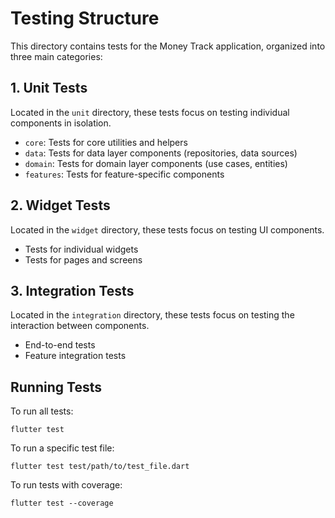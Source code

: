 # Testing Structure

This directory contains tests for the Money Track application, organized into three main categories:

## 1. Unit Tests
Located in the `unit` directory, these tests focus on testing individual components in isolation.
- `core`: Tests for core utilities and helpers
- `data`: Tests for data layer components (repositories, data sources)
- `domain`: Tests for domain layer components (use cases, entities)
- `features`: Tests for feature-specific components

## 2. Widget Tests
Located in the `widget` directory, these tests focus on testing UI components.
- Tests for individual widgets
- Tests for pages and screens

## 3. Integration Tests
Located in the `integration` directory, these tests focus on testing the interaction between components.
- End-to-end tests
- Feature integration tests

## Running Tests

To run all tests:
```
flutter test
```

To run a specific test file:
```
flutter test test/path/to/test_file.dart
```

To run tests with coverage:
```
flutter test --coverage
```
